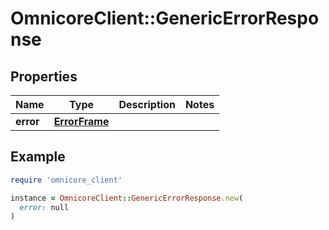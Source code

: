 # OmnicoreClient::GenericErrorResponse

## Properties

| Name | Type | Description | Notes |
| ---- | ---- | ----------- | ----- |
| **error** | [**ErrorFrame**](ErrorFrame.md) |  |  |

## Example

```ruby
require 'omnicore_client'

instance = OmnicoreClient::GenericErrorResponse.new(
  error: null
)
```

